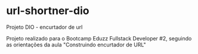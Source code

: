 # url-shortner-dio
Projeto DIO - encurtador de url

Projeto realizado para o Bootcamp Eduzz Fullstack Developer #2, seguindo as orientações da aula "Construindo encurtador de URL"
